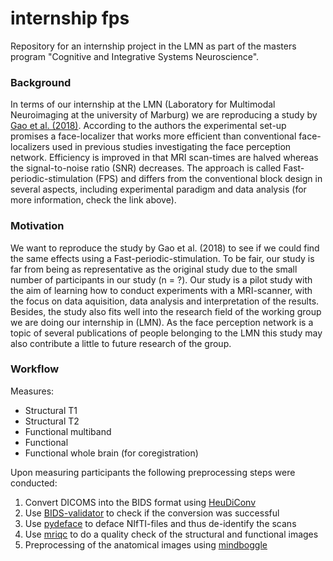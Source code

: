 # internship fps

Repository for an internship project in the LMN as part of the
masters program "Cognitive and Integrative Systems Neuroscience".

### Background
In terms of our internship at the LMN (Laboratory for Multimodal Neuroimaging at the university of Marburg) we are reproducing a study by [Gao et al. (2018)](https://link.springer.com/article/10.1007/s00429-018-1630-4). According to the authors the experimental set-up promises a face-localizer that works more efficient than conventional face-localizers used in previous studies investigating the face perception network. Efficiency is improved in that MRI scan-times are halved whereas the signal-to-noise ratio (SNR) decreases. The approach is called Fast-periodic-stimulation (FPS) and differs from the conventional block design in several aspects, including experimental paradigm and data analysis (for more information, check the link above).

### Motivation
We want to reproduce the study by Gao et al. (2018) to see if we could find the same effects using a Fast-periodic-stimulation. To be fair, our study is far from being as representative as the original study due to the small number of participants in our study (n = ?). Our study is a pilot study with the aim of learning how to conduct experiments with a MRI-scanner, with the focus on data aquisition, data analysis and interpretation of the results. Besides, the study also fits well into the research field of the working group we are doing our internship in (LMN). As the face perception network is a topic of several publications of people belonging to the LMN this study may also contribute a little to future research of the group.

### Workflow

Measures:
- Structural T1
- Structural T2
- Functional multiband
- Functional
- Functional whole brain (for coregistration)

Upon measuring participants the following preprocessing steps were conducted:
1. Convert DICOMS into the BIDS format using [HeuDiConv](https://github.com/nipy/heudiconv)
2. Use [BIDS-validator](https://github.com/bids-standard/bids-validator) to check if the conversion was successful
3. Use [pydeface](https://github.com/poldracklab/pydeface) to deface NIfTI-files and thus de-identify the scans
4. Use [mriqc](https://github.com/poldracklab/mriqc) to do a quality check of the structural and functional images
5. Preprocessing of the anatomical images using [mindboggle](https://mindboggle.info/)
